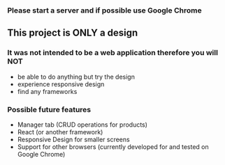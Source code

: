 ### Please start a server and if possible use Google Chrome

## This project is ONLY a design

### It was not intended to be a web application therefore you will NOT
- be able to do anything but try the design
- experience responsive design
- find any frameworks 

### Possible future features

- Manager tab (CRUD operations for products)
- React (or another framework)
- Responsive Design for smaller screens
- Support for other browsers (currently developed for and tested on Google Chrome)
